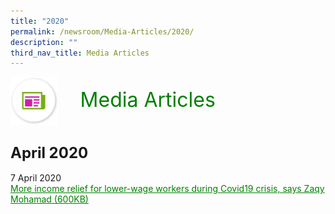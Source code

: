 ```yaml
---
title: "2020"
permalink: /newsroom/Media-Articles/2020/
description: ""
third_nav_title: Media Articles
---
```

<html>
<img align="left" src="/images/icons/ico_media_articles.png" class="PressReleaseIcon"><br><font align="center" color="green" size="+3">&nbsp;&nbsp;&nbsp;&nbsp;Media Articles</font>
<br><br><br><br>
<font size="+2"><b>April 2020</b></font><br><br>
7 April 2020<br>
<a class="hyperlink" href="http://www.workfare.gov.sg/files/pdf-media-articles/2020/april/More%20income%20relief%20for%20lower-wage%20workers%20during%20Covid19%20crisis.pdf">More income relief for lower-wage workers during Covid19 crisis, says Zaqy Mohamad (600KB)</a>

<style>
img.PressReleaseIcon {
  height: 15%;
  width: 15%;
}
a.hyperlink {
    color:green;
  }
a.hyperlink:hover {
    color:MediumVioletRed;
}
</style>
</html>